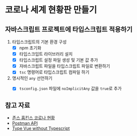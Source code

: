 # 코로나 세계 현황판 만들기

## 자바스크립트 프로젝트에 타입스크립트 적용하기

1. 타입스크립트의 기본 환경 구성
   -  [x] npm 초기화
   -  [x] 타입스크입트 라이브러리 설치
   -  [x] 타입스크립트 설정 파일 생성 및 기본 값 추가
   -  [x] 자바스크립트 파일을 타입스크립트 파일로 변환하기
   -  [x] `tsc` 명령어로 타입스크립트 컴파일 하기
  
2. 명시적인 `any` 선언하기
   -  [x] `tsconfig.json` 파일에  `noImplicitAny` 값을 `true`로 추가


## 참고 자료

- [존스 홉킨스 코로나 현황](https://www.arcgis.com/apps/opsdashboard/index.html#/bda7594740fd40299423467b48e9ecf6)
- [Postman API](https://documenter.getpostman.com/view/10808728/SzS8rjbc?version=latest#27454960-ea1c-4b91-a0b6-0468bb4e6712)
- [Type Vue without Typescript](https://blog.usejournal.com/type-vue-without-typescript-b2b49210f0b)
